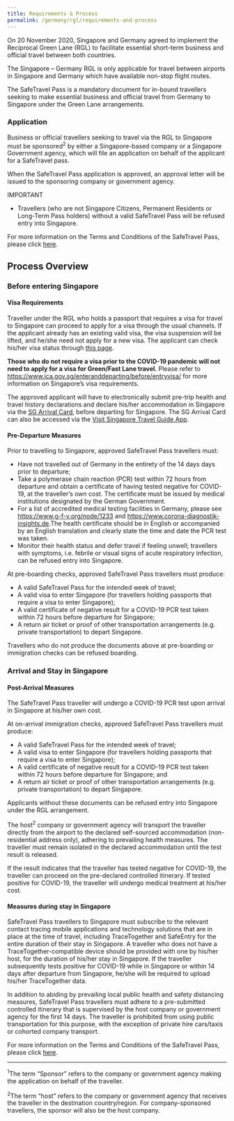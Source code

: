 ```yaml
---
title: Requirements & Process
permalink: /germany/rgl/requirements-and-process
---
```


On 20 November 2020, Singapore and Germany agreed to implement the Reciprocal Green Lane (RGL) to facilitate essential short-term business and official travel between both countries.

The Singapore – Germany RGL is only applicable for travel between airports in Singapore and Germany which have available non-stop flight routes.

The SafeTravel Pass is a mandatory document for in-bound travellers seeking to make essential business and official travel from Germany to Singapore under the Green Lane arrangements.

### **Application**

Business or official travellers seeking to travel via the RGL to Singapore must be sponsored<sup>2</sup> by either a Singapore-based company or a Singapore Government agency, which will file an application on behalf of the applicant for a SafeTravel pass. 

When the SafeTravel Pass application is approved, an approval letter will be issued to the sponsoring company or government agency.  

IMPORTANT

- Travellers (who are not Singapore Citizens, Permanent Residents or Long-Term Pass holders) without a valid SafeTravel Pass will be refused entry into Singapore.

For more information on the Terms and Conditions of the SafeTravel Pass, please click [here](https://safetravel.ica.gov.sg/germany/rgl/terms-and-conditions).

## **Process Overview**

### **Before entering Singapore**

#### Visa Requirements

Traveller under the RGL who holds a passport that requires a visa for travel to Singapore can proceed to apply for a visa through the usual channels. If the applicant already has an existing valid visa, the visa suspension will be lifted, and he/she need not apply for a new visa. The applicant can check his/her visa status through [this page](https://eservices.ica.gov.sg/esvclandingpage/save). 

**Those who do not require a visa prior to the COVID-19 pandemic will not need to apply for a visa for Green/Fast Lane travel.** Please refer to <https://www.ica.gov.sg/enteranddeparting/before/entryvisa/> for more information on Singapore’s visa requirements.  

The approved applicant will have to electronically submit pre-trip health and travel history declarations and declare his/her accommodation in Singapore via the [SG Arrival Card](https://eservices.ica.gov.sg/sgarrivalcard/), before departing for Singapore. The SG Arrival Card can also be accessed via the [Visit Singapore Travel Guide App](https://www.visitsingapore.com/travel-guide-tips/visit-singapore-travel-guide-app/).

#### Pre-Departure Measures

Prior to travelling to Singapore, approved SafeTravel Pass travellers must: 

- Have not travelled out of Germany in the entirety of the 14 days days prior to departure;
- Take a polymerase chain reaction (PCR) test within 72 hours from departure and obtain a certificate of having tested negative for COVID-19, at the traveller’s own cost. The certificate must be issued by medical institutions designated by the German Government. 
- For a list of accredited medical testing facilities in Germany, please see <https://www.g-f-v.org/node/1233> and <https://www.corona-diagnostik-insights.de>.The health certificate should be in English or accompanied by an English translation and clearly state the time and date the PCR test was taken.
- Monitor their health status and defer travel if feeling unwell; travellers with symptoms, i.e. febrile or visual signs of acute respiratory infection, can be refused entry into Singapore.

At pre-boarding checks, approved SafeTravel Pass travellers must produce:

- A valid SafeTravel Pass for the intended week of travel; 
- A valid visa to enter Singapore (for travellers holding passports that require a visa to enter Singapore);
- A valid certificate of negative result for a COVID-19 PCR test taken within 72 hours before departure for Singapore; 
- A return air ticket or proof of other transportation arrangements (e.g. private transportation) to depart Singapore.

Travellers who do not produce the documents above at pre-boarding or immigration checks can be refused boarding.

### **Arrival and Stay in Singapore**

#### Post-Arrival Measures

The SafeTravel Pass traveller will undergo a COVID-19 PCR test upon arrival in Singapore at his/her own cost. 

At on-arrival immigration checks, approved SafeTravel Pass travellers must produce:

- A valid SafeTravel Pass for the intended week of travel;
- A valid visa to enter Singapore (for travellers holding passports that require a visa to enter Singapore);
- A valid certificate of negative result for a COVID-19 PCR test taken within 72 hours before departure for Singapore; and
- A return air ticket or proof of other transportation arrangements (e.g. private transportation) to depart Singapore.

Applicants without these documents can be refused entry into Singapore under the RGL arrangement.  

The host<sup>2</sup> company or government agency will transport the traveller directly from the airport to the declared self-sourced accommodation (non-residential address only), adhering to prevailing health measures.  The traveller must remain isolated in the declared accommodation until the test result is released. 

If the result indicates that the traveller has tested negative for COVID-19, the traveller can proceed on the pre-declared controlled itinerary. If tested positive for COVID-19, the traveller will undergo medical treatment at his/her cost.  

#### Measures during stay in Singapore

SafeTravel Pass travellers to Singapore must subscribe to the relevant contact tracing mobile applications and technology solutions that are in place at the time of travel, including TraceTogether and SafeEntry for the entire duration of their stay in Singapore. A traveller who does not have a TraceTogether-compatible device should be provided with one by his/her host, for the duration of his/her stay in Singapore. If the traveller subsequently tests positive for COVID-19 while in Singapore or within 14 days after departure from Singapore, he/she will be required to upload his/her TraceTogether data.

In addition to abiding by prevailing local public health and safety distancing measures, SafeTravel Pass travellers must adhere to a pre-submitted controlled itinerary that is supervised by the host company or government agency for the first 14 days.  The traveller is prohibited from using public transportation for this purpose, with the exception of private hire cars/taxis or cohorted company transport.

For more information on the Terms and Conditions of the SafeTravel Pass, please click [here](https://safetravel.ica.gov.sg/germany/rgl/terms-and-conditions).

-----

<sup>1</sup>The term “Sponsor” refers to the company or government agency making the application on behalf of the traveller. 

<sup>2</sup>The term “host” refers to the company or government agency that receives the traveller in the destination country/region. For company-sponsored travellers, the sponsor will also be the host company.
